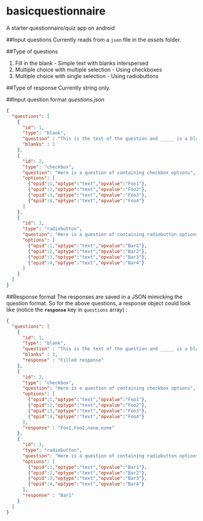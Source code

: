 # basicquestionnaire
A starter questionnaire/quiz app on android

##Input questions
Currently reads from a `json` file in the *assets* folder.

##Type of questions
1. Fill in the blank - Simple text with blanks interspersed
2. Multiple choice with multiple selection - Using checkboxes
3. Multiple choice with single selection - Using radiobuttons

##Type of response
Currently string only.


##Input question format
*questions.json*
```json
{
  "questions": [
    {
      "id": 1,
      "type": "blank",
      "question" : "This is the text of the question and _____ is a blank",
      "blanks" : 1
    },
    {
      "id": 2,
      "type": "checkbox",
      "question": "Here is a question of containing checkbox options",
      "options": [
        {"opid":1,"optype":"text","opvalue":"Foo1"},
        {"opid":2,"optype":"text","opvalue":"Foo2"},
        {"opid":3,"optype":"text","opvalue":"Foo3"},
        {"opid":4,"optype":"text","opvalue":"Foo4"}
      ]
    },
    {
      "id": 3,
      "type": "radiobutton",
      "question": "Here is a question of containing radiobutton options",
      "options": [
        {"opid":1,"optype":"text","opvalue":"Bar1"},
        {"opid":2,"optype":"text","opvalue":"Bar2"},
        {"opid":3,"optype":"text","opvalue":"Bar3"},
        {"opid":4,"optype":"text","opvalue":"Bar4"}
      ]
    }
  ]
}
```


##Response format
The responses are saved in a JSON mimicking the question format.
So for the above questions, a response object could look like (notice the **`response`** key in `questions` array) :

```json
{
  "questions": [
    {
      "id": 1,
      "type": "blank",
      "question" : "This is the text of the question and _____ is a blank",
      "blanks" : 1,
      "response" : "Filled response"
    },
    {
      "id": 2,
      "type": "checkbox",
      "question": "Here is a question of containing checkbox options",
      "options": [
        {"opid":1,"optype":"text","opvalue":"Foo1"},
        {"opid":2,"optype":"text","opvalue":"Foo2"},
        {"opid":3,"optype":"text","opvalue":"Foo3"},
        {"opid":4,"optype":"text","opvalue":"Foo4"}
      ],
      "response" : "Foo1,Foo2,none,none"
    },
    {
      "id": 3,
      "type": "radiobutton",
      "question": "Here is a question of containing radiobutton options",
      "options": [
        {"opid":1,"optype":"text","opvalue":"Bar1"},
        {"opid":2,"optype":"text","opvalue":"Bar2"},
        {"opid":3,"optype":"text","opvalue":"Bar3"},
        {"opid":4,"optype":"text","opvalue":"Bar4"}
      ],
      "response" : "Bar1"
    }
  ]
}
```
